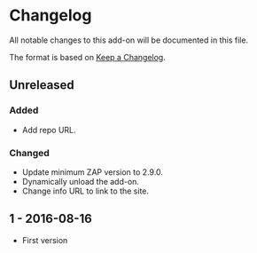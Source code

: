 # Changelog
All notable changes to this add-on will be documented in this file.

The format is based on [Keep a Changelog](https://keepachangelog.com/en/1.0.0/).

## Unreleased
### Added
- Add repo URL.

### Changed
- Update minimum ZAP version to 2.9.0.
- Dynamically unload the add-on.
- Change info URL to link to the site.

## 1 - 2016-08-16

- First version

